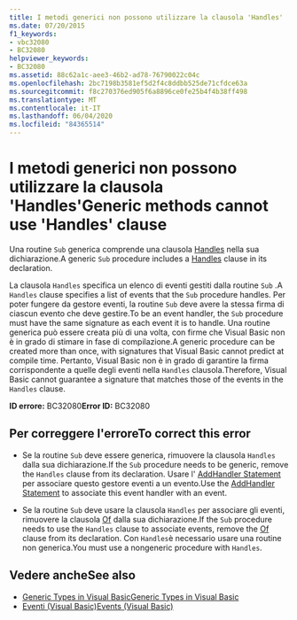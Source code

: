 ```yaml
---
title: I metodi generici non possono utilizzare la clausola 'Handles'
ms.date: 07/20/2015
f1_keywords:
- vbc32080
- BC32080
helpviewer_keywords:
- BC32080
ms.assetid: 88c62a1c-aee3-46b2-ad78-76790022c04c
ms.openlocfilehash: 2bc7198b3581ef5d2f4c8ddbb525de71cfdce63a
ms.sourcegitcommit: f8c270376ed905f6a8896ce0fe25b4f4b38ff498
ms.translationtype: MT
ms.contentlocale: it-IT
ms.lasthandoff: 06/04/2020
ms.locfileid: "84365514"
---
```

# <a name="generic-methods-cannot-use-handles-clause"></a><span data-ttu-id="b0f34-102">I metodi generici non possono utilizzare la clausola 'Handles'</span><span class="sxs-lookup"><span data-stu-id="b0f34-102">Generic methods cannot use 'Handles' clause</span></span>
<span data-ttu-id="b0f34-103">Una routine `Sub` generica comprende una clausola [Handles](../language-reference/statements/handles-clause.md) nella sua dichiarazione.</span><span class="sxs-lookup"><span data-stu-id="b0f34-103">A generic `Sub` procedure includes a [Handles](../language-reference/statements/handles-clause.md) clause in its declaration.</span></span>  
  
 <span data-ttu-id="b0f34-104">La clausola `Handles` specifica un elenco di eventi gestiti dalla routine `Sub` .</span><span class="sxs-lookup"><span data-stu-id="b0f34-104">A `Handles` clause specifies a list of events that the `Sub` procedure handles.</span></span> <span data-ttu-id="b0f34-105">Per poter fungere da gestore eventi, la routine `Sub` deve avere la stessa firma di ciascun evento che deve gestire.</span><span class="sxs-lookup"><span data-stu-id="b0f34-105">To be an event handler, the `Sub` procedure must have the same signature as each event it is to handle.</span></span> <span data-ttu-id="b0f34-106">Una routine generica può essere creata più di una volta, con firme che Visual Basic non è in grado di stimare in fase di compilazione.</span><span class="sxs-lookup"><span data-stu-id="b0f34-106">A generic procedure can be created more than once, with signatures that Visual Basic cannot predict at compile time.</span></span> <span data-ttu-id="b0f34-107">Pertanto, Visual Basic non è in grado di garantire la firma corrispondente a quelle degli eventi nella `Handles` clausola.</span><span class="sxs-lookup"><span data-stu-id="b0f34-107">Therefore, Visual Basic cannot guarantee a signature that matches those of the events in the `Handles` clause.</span></span>  
  
 <span data-ttu-id="b0f34-108">**ID errore:** BC32080</span><span class="sxs-lookup"><span data-stu-id="b0f34-108">**Error ID:** BC32080</span></span>  
  
## <a name="to-correct-this-error"></a><span data-ttu-id="b0f34-109">Per correggere l'errore</span><span class="sxs-lookup"><span data-stu-id="b0f34-109">To correct this error</span></span>  
  
- <span data-ttu-id="b0f34-110">Se la routine `Sub` deve essere generica, rimuovere la clausola `Handles` dalla sua dichiarazione.</span><span class="sxs-lookup"><span data-stu-id="b0f34-110">If the `Sub` procedure needs to be generic, remove the `Handles` clause from its declaration.</span></span> <span data-ttu-id="b0f34-111">Usare l' [AddHandler Statement](../language-reference/statements/addhandler-statement.md) per associare questo gestore eventi a un evento.</span><span class="sxs-lookup"><span data-stu-id="b0f34-111">Use the [AddHandler Statement](../language-reference/statements/addhandler-statement.md) to associate this event handler with an event.</span></span>  
  
- <span data-ttu-id="b0f34-112">Se la routine `Sub` deve usare la clausola `Handles` per associare gli eventi, rimuovere la clausola [Of](../language-reference/statements/of-clause.md) dalla sua dichiarazione.</span><span class="sxs-lookup"><span data-stu-id="b0f34-112">If the `Sub` procedure needs to use the `Handles` clause to associate events, remove the [Of](../language-reference/statements/of-clause.md) clause from its declaration.</span></span> <span data-ttu-id="b0f34-113">Con `Handles`è necessario usare una routine non generica.</span><span class="sxs-lookup"><span data-stu-id="b0f34-113">You must use a nongeneric procedure with `Handles`.</span></span>  
  
## <a name="see-also"></a><span data-ttu-id="b0f34-114">Vedere anche</span><span class="sxs-lookup"><span data-stu-id="b0f34-114">See also</span></span>

- [<span data-ttu-id="b0f34-115">Generic Types in Visual Basic</span><span class="sxs-lookup"><span data-stu-id="b0f34-115">Generic Types in Visual Basic</span></span>](../programming-guide/language-features/data-types/generic-types.md)
- [<span data-ttu-id="b0f34-116">Eventi (Visual Basic)</span><span class="sxs-lookup"><span data-stu-id="b0f34-116">Events (Visual Basic)</span></span>](../programming-guide/language-features/events/index.md)
